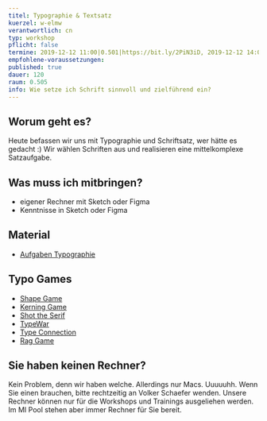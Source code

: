```yaml
---
titel: Typographie & Textsatz
kuerzel: w-elmw
verantwortlich: cn
typ: workshop
pflicht: false
termine: 2019-12-12 11:00|0.501|https://bit.ly/2PiN3iD, 2019-12-12 14:00|0.501|https://bit.ly/2RxfzPl, 2019-12-12 16:00|0.501|https://bit.ly/2QvZ8FP
empfohlene-voraussetzungen:
published: true
dauer: 120
raum: 0.505
info: Wie setze ich Schrift sinnvoll und zielführend ein?
---
```


## Worum geht es?
Heute befassen wir uns mit Typographie und Schriftsatz, wer hätte es gedacht :) Wir wählen Schriften aus und realisieren eine mittelkomplexe Satzaufgabe.

## Was muss ich mitbringen?
- eigener Rechner mit Sketch oder Figma
- Kenntnisse in Sketch oder Figma

## Material
- [Aufgaben Typographie](../../download/workshops/typo/aufgaben-typographie.pdf)

## Typo Games
- [Shape Game](https://shape.method.ac/)
- [Kerning Game](https://type.method.ac/)
- [Shot the Serif](https://www.tothepoint.co.uk/us/fun/i-shot-the-serif/)
- [TypeWar](http://typewar.com/)
- [Type Connection](http://www.typeconnection.com/)
- [Rag Game](https://fathom.info/ragtime/game.html)


## Sie haben keinen Rechner?
Kein Problem, denn wir haben welche. Allerdings nur Macs. Uuuuuhh. Wenn Sie einen brauchen, bitte rechtzeitig an Volker Schaefer wenden. Unsere Rechner können nur für die Workshops und Trainings ausgeliehen werden. Im MI Pool stehen aber immer Rechner für Sie bereit.

